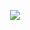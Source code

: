 <p align="center">
  <img src="https://readme-typing-svg.demolab.com/?lines=Hi,+I'm+j1zzu;Beginner+Software+Engineer;Frontend+Developer;I+strive+to+become+a+full-stack+developer👨‍💻&font=Odibee+Sans&center=true&width=700&height=45&color=0EADC6&vCenter=true&pause=800&size=30" />
</p>

<!--
**j1zzu/j1zzu** is a ✨ _special_ ✨ repository because its `README.md` (this file) appears on your GitHub profile.

Here are some ideas to get you started:

- 🔭 I’m currently working on ...
- 🌱 I’m currently learning ...
- 👯 I’m looking to collaborate on ...
- 🤔 I’m looking for help with ...
- 💬 Ask me about ...
- 📫 How to reach me: ...
- 😄 Pronouns: ...
- ⚡ Fun fact: ...
-->
